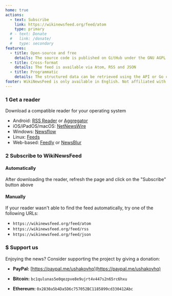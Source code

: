 ```yaml
---
home: true
actions:
  - text: Subscribe
    link: https://wikinewsfeed.org/feed/atom
    type: primary
  # - text: Donate
  #   link: /donate/
  #   type: secondary
features:
  - title: Open-source and free
    details: The source code is published on GitHub under the GNU AGPL license
  - title: Cross-format
    details: The feed is available via Atom, RSS and JSON
  - title: Programmatic
    details: The structured data can be retrieved using the API or Go client
footer: WikiNewsFeed is only available in English. Not affiliated with Wikipedia
---
```


<a id="subscribe"></a>

### <span class="steps-circle">1</span> Get a reader

Download a compatible reader for your operating system

- Android: [RSS Reader](https://bit.ly/3q3QKxw) or [Aggregator](https://bit.ly/3tV7eJI)
- iOS/iPadOS/macOS: [NetNewsWire](https://apple.co/3JfKY3M)
- Windows: [Newsflow](https://www.microsoft.com/en-us/p/newsflow/9nblggh58s5r)
- Linux: [Feeds](https://gfeeds.gabmus.org)
- Web-based: [Feedly](https://feedly.com) or [NewsBlur](https://newsblur.com)

### <span class="steps-circle">2</span> Subscribe to WikiNewsFeed

#### Automatically

After downloading the reader, refresh the page and click on the "Subscribe" button above

#### Manually

If your reader wasn't able to find the feed automatically, try one of the following URLs:

- `https://wikinewsfeed.org/feed/atom`
- `https://wikinewsfeed.org/feed/rss`
- `https://wikinewsfeed.org/feed/json`

### <span class="steps-circle donate">$</span> Support us

Enjoying the news? Consider supporting the project by giving a donation:

- **PayPal:** [https://paypal.me/ushakovhq](https://paypal.me/ushakovhq)

- **Bitcoin:** `bc1qulunas5e0qezpve8e9ujrt4v447s2n65rc6hxu`

- **Ethereum:** `0x2830a5b4Da5D6c757052BC1185899cd330412Abc`

